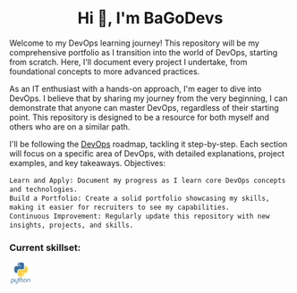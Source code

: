 <h1 align="center">Hi 👋, I'm BaGoDevs</h1>

Welcome to my DevOps learning journey! This repository will be my comprehensive portfolio as I transition into the world of DevOps, starting from scratch. Here, I'll document every project I undertake, from foundational concepts to more advanced practices.

As an IT enthusiast with a hands-on approach, I'm eager to dive into DevOps. I believe that by sharing my journey from the very beginning, I can demonstrate that anyone can master DevOps, regardless of their starting point. This repository is designed to be a resource for both myself and others who are on a similar path.

I'll be following the [DevOps](https://roadmap.sh/devops) roadmap, tackling it step-by-step. Each section will focus on a specific area of DevOps, with detailed explanations, project examples, and key takeaways.
Objectives:

    Learn and Apply: Document my progress as I learn core DevOps concepts and technologies.
    Build a Portfolio: Create a solid portfolio showcasing my skills, making it easier for recruiters to see my capabilities.
    Continuous Improvement: Regularly update this repository with new insights, projects, and skills.


<h3 align="left">Current skillset:</h3>
<p align="left">
  <a href="https://www.python.org/" target="_blank" rel="noreferrer">
    <img src="https://raw.githubusercontent.com/devicons/devicon/master/icons/python/python-original-wordmark.svg" alt="python" width="40" height="40"/>
  </a>
  <!-- Add more technologies as relevant -->
</p>
